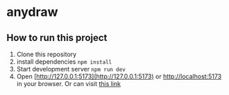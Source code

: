 # anydraw

## How to run this project
1. Clone this repository
2. install dependencies `npm install`
3. Start development server `npm run dev`
4. Open [http://127.0.0.1:5173](http://127.0.0.1:5173) or [http://localhost:5173](http://localhost:5173) in your browser. Or can visit [this link](https://anydraw-two.vercel.app)

